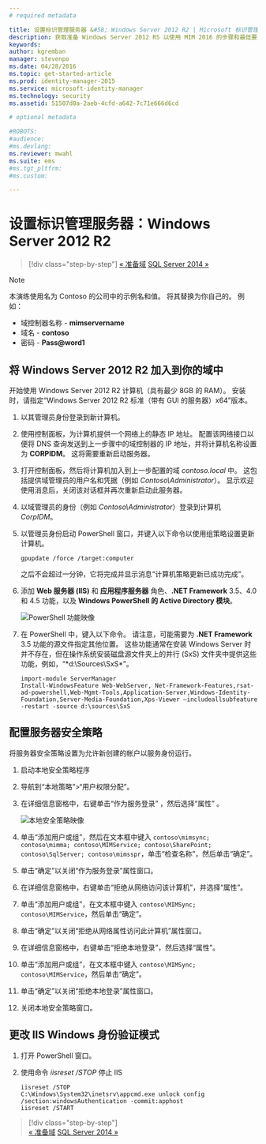 ```yaml
---
# required metadata

title: 设置标识管理服务器 &#58; Windows Server 2012 R2 | Microsoft 标识管理器
description: 获取准备 Windows Server 2012 RS 以使用 MIM 2016 的步骤和最低要求。
keywords:
author: kgremban
manager: stevenpo
ms.date: 04/28/2016
ms.topic: get-started-article
ms.prod: identity-manager-2015
ms.service: microsoft-identity-manager
ms.technology: security
ms.assetid: 51507d0a-2aeb-4cfd-a642-7c71e666d6cd

# optional metadata

#ROBOTS:
#audience:
#ms.devlang:
ms.reviewer: mwahl
ms.suite: ems
#ms.tgt_pltfrm:
#ms.custom:

---
```


# 设置标识管理服务器：Windows Server 2012 R2

>[!div class="step-by-step"]
[« 准备域](preparing-domain.md)
[SQL Server 2014 »](prepare-server-sql2014.md)

> [!NOTE]
> 本演练使用名为 Contoso 的公司中的示例名和值。 将其替换为你自己的。 例如：
> - 域控制器名称 - **mimservername**
> - 域名 - **contoso**
> - 密码 - **Pass@word1**

## 将 Windows Server 2012 R2 加入到你的域中

开始使用 Windows Server 2012 R2 计算机（具有最少 8GB 的 RAM）。 安装时，请指定“Windows Server 2012 R2 标准（带有 GUI 的服务器）x64”版本。

1. 以其管理员身份登录到新计算机。

2. 使用控制面板，为计算机提供一个网络上的静态 IP 地址。 配置该网络接口以便将 DNS 查询发送到上一步骤中的域控制器的 IP 地址，并将计算机名称设置为 **CORPIDM**。  这将需要重新启动服务器。

3. 打开控制面板，然后将计算机加入到上一步配置的域 *contoso.local* 中。  这包括提供域管理员的用户名和凭据（例如 *Contoso\Administrator*）。  显示欢迎使用消息后，关闭该对话框并再次重新启动此服务器。

4. 以域管理员的身份（例如 *Contoso\Administrator*）登录到计算机 *CorpIDM*。

5. 以管理员身份启动 PowerShell 窗口，并键入以下命令以使用组策略设置更新计算机。

    ```
    gpupdate /force /target:computer
    ```

    之后不会超过一分钟，它将完成并显示消息“计算机策略更新已成功完成”。

6. 添加 **Web 服务器 (IIS)** 和 **应用程序服务器** 角色、**.NET Framework** 3.5、4.0 和 4.5 功能，以及 **Windows PowerShell 的 Active Directory 模块**。

    ![PowerShell 功能映像](media/MIM-DeployWS2.png)

7. 在 PowerShell 中，键入以下命令。 请注意，可能需要为 **.NET Framework** 3.5 功能的源文件指定其他位置。 这些功能通常在安装 Windows Server 时并不存在，但在操作系统安装磁盘源文件夹上的并行 (SxS) 文件夹中提供这些功能，例如，“*d:\Sources\SxS\*”。

    ```
    import-module ServerManager
    Install-WindowsFeature Web-WebServer, Net-Framework-Features,rsat-ad-powershell,Web-Mgmt-Tools,Application-Server,Windows-Identity-Foundation,Server-Media-Foundation,Xps-Viewer –includeallsubfeature -restart -source d:\sources\SxS
    ```

## 配置服务器安全策略

将服务器安全策略设置为允许新创建的帐户以服务身份运行。

1. 启动本地安全策略程序

2. 导航到“本地策略”>“用户权限分配”。

3. 在详细信息窗格中，右键单击“作为服务登录” ，然后选择“属性” 。

    ![本地安全策略映像](media/MIM-DeployWS3.png)

4. 单击“添加用户或组”，然后在文本框中键入 `contoso\mimsync; contoso\mimma; contoso\MIMService; contoso\SharePoint; contoso\SqlServer; contoso\mimsspr`，单击“检查名称”，然后单击“确定”。

5. 单击“确定”以关闭“作为服务登录”属性窗口。

6.  在详细信息窗格中，右键单击“拒绝从网络访问该计算机”，并选择“属性”。

7. 单击“添加用户或组”，在文本框中键入 `contoso\MIMSync; contoso\MIMService`，然后单击“确定”。

8. 单击“确定”以关闭“拒绝从网络属性访问此计算机”属性窗口。

9. 在详细信息窗格中，右键单击“拒绝本地登录”，然后选择“属性”。

10. 单击“添加用户或组”，在文本框中键入 `contoso\MIMSync; contoso\MIMService`，然后单击“确定”。

11. 单击“确定”以关闭“拒绝本地登录”属性窗口。

12. 关闭本地安全策略窗口。


## 更改 IIS Windows 身份验证模式

1.  打开 PowerShell 窗口。

2.  使用命令 *iisreset /STOP* 停止 IIS

    ```
    iisreset /STOP
    C:\Windows\System32\inetsrv\appcmd.exe unlock config /section:windowsAuthentication -commit:apphost
    iisreset /START
    ```

>[!div class="step-by-step"]  
[« 准备域](preparing-domain.md)
[SQL Server 2014 »](prepare-server-sql2014.md)


<!--HONumber=Apr16_HO4-->


